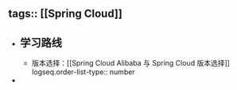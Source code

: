 tags:: [[Spring Cloud]]
---

- ## 学习路线
	- 版本选择：[[Spring Cloud Alibaba 与 Spring Cloud 版本选择]]
	  logseq.order-list-type:: number
-
